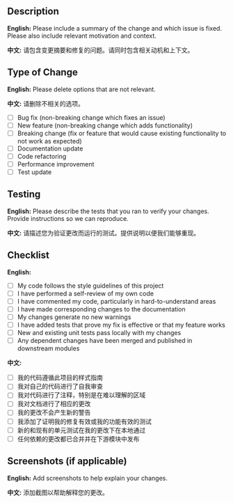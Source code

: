 ## Description
<!-- 描述 / Description -->
**English:**
Please include a summary of the change and which issue is fixed. Please also include relevant motivation and context.

**中文:**
请包含变更摘要和修复的问题。请同时包含相关动机和上下文。

## Type of Change
<!-- 变更类型 / Type of Change -->
**English:**
Please delete options that are not relevant.

**中文:**
请删除不相关的选项。

- [ ] Bug fix (non-breaking change which fixes an issue)
- [ ] New feature (non-breaking change which adds functionality)
- [ ] Breaking change (fix or feature that would cause existing functionality to not work as expected)
- [ ] Documentation update
- [ ] Code refactoring
- [ ] Performance improvement
- [ ] Test update

## Testing
<!-- 测试 / Testing -->
**English:**
Please describe the tests that you ran to verify your changes. Provide instructions so we can reproduce.

**中文:**
请描述您为验证更改而运行的测试。提供说明以便我们能够重现。

## Checklist
<!-- 检查清单 / Checklist -->
**English:**
- [ ] My code follows the style guidelines of this project
- [ ] I have performed a self-review of my own code
- [ ] I have commented my code, particularly in hard-to-understand areas
- [ ] I have made corresponding changes to the documentation
- [ ] My changes generate no new warnings
- [ ] I have added tests that prove my fix is effective or that my feature works
- [ ] New and existing unit tests pass locally with my changes
- [ ] Any dependent changes have been merged and published in downstream modules

**中文:**
- [ ] 我的代码遵循此项目的样式指南
- [ ] 我对自己的代码进行了自我审查
- [ ] 我对代码进行了注释，特别是在难以理解的区域
- [ ] 我对文档进行了相应的更改
- [ ] 我的更改不会产生新的警告
- [ ] 我添加了证明我的修复有效或我的功能有效的测试
- [ ] 新的和现有的单元测试在我的更改下在本地通过
- [ ] 任何依赖的更改都已合并并在下游模块中发布

## Screenshots (if applicable)
<!-- 截图（如果适用）/ Screenshots (if applicable) -->
**English:**
Add screenshots to help explain your changes.

**中文:**
添加截图以帮助解释您的更改。
